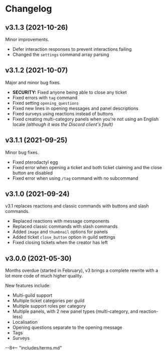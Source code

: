 # Changelog

<!--
	NOTE: MOST RECENT SHOULD BE AT THE TOP!
-->

## v3.1.3 (2021-10-26)

Minor improvements.

- Defer interaction responses to prevent interactions failing
- Changed the `settings` command array parsing

## v3.1.2 (2021-10-07)

Major and minor bug fixes.

- **SECURITY:** Fixed anyone being able to close any ticket
- Fixed errors with `tag` command
- Fixed setting `opening_questions`
- Fixed new lines in opening messages and panel descriptions
- Fixed surveys using reactions instead of buttons
- Fixed creating multi-category panels when you're not using an English locale *(although it was the Discord client's fault)*

## v3.1.1 (2021-09-25)

Minor bug fixes.

- Fixed pterodactyl egg
- Fixed error when opening a ticket and both ticket claiming and the close button are disabled
- Fixed error when using `/tag` command with no subcommand


## v3.1.0 (2021-09-24)

v3.1 replaces reactions and classic commands with buttons and slash commands.

- Replaced reactions with message components
- Replaced classic commands with slash commands
- Added `image` and `thumbnail` options for panels
- Added ticket `close_button` option in guild settings 
- Fixed closing tickets when the creator has left

## v3.0.0 (2021-05-30)

Months overdue (started in February), v3 brings a complete rewrite with a lot more code of much higher quality.

New features include:

- Multi-guild support
- Multiple ticket categories per guild
- Multiple support roles per category
- Multiple panels, with 2 new panel types (multi-category, and reaction-less)
- Localisation
- Opening questions separate to the opening message
- Tags
- Surveys

<!-- do not delete -->
--8<-- "includes/terms.md"
<!-- /do not delete -->
